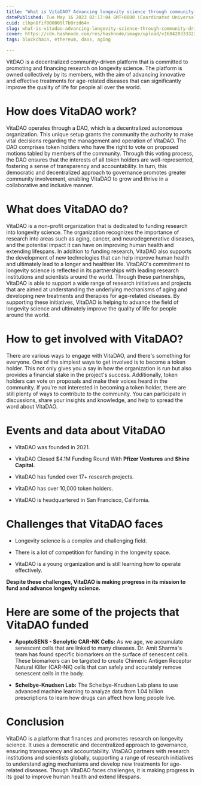 ```yaml
---
title: "What is VitaDAO? Advancing longevity science through community-driven research and decentralization"
datePublished: Tue May 16 2023 02:17:04 GMT+0000 (Coordinated Universal Time)
cuid: clhpn8fif000009l7b8rzd64n
slug: what-is-vitadao-advancing-longevity-science-through-community-driven-research-and-decentralization
cover: https://cdn.hashnode.com/res/hashnode/image/upload/v1684203333221/7b1815e5-a3c3-4146-897b-eccbaa72f4b9.jpeg
tags: blockchain, ethereum, daos, aging

---
```


VitDAO is a decentralized community-driven platform that is committed to promoting and financing research on longevity science. The platform is owned collectively by its members, with the aim of advancing innovative and effective treatments for age-related diseases that can significantly improve the quality of life for people all over the world.

# How does VitaDAO work?

VitaDAO operates through a DAO, which is a decentralized autonomous organization. This unique setup grants the community the authority to make vital decisions regarding the management and operation of VitaDAO. The DAO comprises token holders who have the right to vote on proposed motions tabled by members of the community. Through this voting process, the DAO ensures that the interests of all token holders are well-represented, fostering a sense of transparency and accountability. In turn, this democratic and decentralized approach to governance promotes greater community involvement, enabling VitaDAO to grow and thrive in a collaborative and inclusive manner.

# What does VitaDAO do?

VitaDAO is a non-profit organization that is dedicated to funding research into longevity science. The organization recognizes the importance of research into areas such as aging, cancer, and neurodegenerative diseases, and the potential impact it can have on improving human health and extending lifespans. In addition to funding research, VitaDAO also supports the development of new technologies that can help improve human health and ultimately lead to a longer and healthier life. VitaDAO's commitment to longevity science is reflected in its partnerships with leading research institutions and scientists around the world. Through these partnerships, VitaDAO is able to support a wide range of research initiatives and projects that are aimed at understanding the underlying mechanisms of aging and developing new treatments and therapies for age-related diseases. By supporting these initiatives, VitaDAO is helping to advance the field of longevity science and ultimately improve the quality of life for people around the world.

# How to get involved with VitaDAO?

There are various ways to engage with VitaDAO, and there's something for everyone. One of the simplest ways to get involved is to become a token holder. This not only gives you a say in how the organization is run but also provides a financial stake in the project's success. Additionally, token holders can vote on proposals and make their voices heard in the community. If you're not interested in becoming a token holder, there are still plenty of ways to contribute to the community. You can participate in discussions, share your insights and knowledge, and help to spread the word about VitaDAO.

# Events and data about VitaDAO

* VitaDAO was founded in 2021.
    
* VitaDAO Closed $4.1M Funding Round With **Pfizer Ventures** and **Shine Capital.**
    
* VitaDAO has funded over 17+ research projects.
    
* VitaDAO has over 10,000 token holders.
    
* VitaDAO is headquartered in San Francisco, California.
    

# Challenges that VitaDAO faces

* Longevity science is a complex and challenging field.
    
* There is a lot of competition for funding in the longevity space.
    
* VitaDAO is a young organization and is still learning how to operate effectively.
    

**Despite these challenges, VitaDAO is making progress in its mission to fund and advance longevity science.**

# Here are some of the projects that VitaDAO funded

* **ApoptoSENS - Senolytic CAR-NK Cells:** As we age, we accumulate senescent cells that are linked to many diseases. Dr. Amit Sharma's team has found specific biomarkers on the surface of senescent cells. These biomarkers can be targeted to create Chimeric Antigen Receptor Natural Killer (CAR-NK) cells that can safely and accurately remove senescent cells in the body.
    
* **Scheibye-Knudsen Lab:** The Scheibye-Knudsen Lab plans to use advanced machine learning to analyze data from 1.04 billion prescriptions to learn how drugs can affect how long people live.
    

# Conclusion

VitaDAO is a platform that finances and promotes research on longevity science. It uses a democratic and decentralized approach to governance, ensuring transparency and accountability. VitaDAO partners with research institutions and scientists globally, supporting a range of research initiatives to understand aging mechanisms and develop new treatments for age-related diseases. Though VitaDAO faces challenges, it is making progress in its goal to improve human health and extend lifespans.